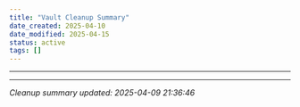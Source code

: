 ```yaml
---
title: "Vault Cleanup Summary"
date_created: 2025-04-10
date_modified: 2025-04-15
status: active
tags: []
---
```


---

---


*Cleanup summary updated: 2025-04-09 21:36:46*
